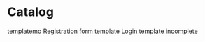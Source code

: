 # Catalog
[templatemo](https://templatemo.com)
[Registration form template](https://mdbootstrap.com/docs/standard/extended/registration/)
[Login template incomplete](https://mdbootstrap.com/docs/standard/extended/login/)